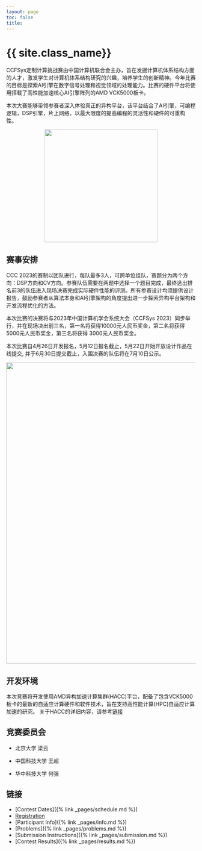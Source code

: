 ```yaml
---
layout: page
toc: false
title: 
---
```


#  {{ site.class_name}}

CCFSys定制计算挑战赛由中国计算机联合会主办，旨在发掘计算机体系结构方面的人才，激发学生对计算机体系结构研究的兴趣，培养学生的创新精神。今年比赛的目标是探索AI引擎在数字信号处理和视觉领域的处理能力。比赛的硬件平台将使用搭载了高性能加速核心AI引擎阵列的AMD VCK5000板卡。

本次大赛能够带领参赛者深入体验真正的异构平台，该平台结合了AI引擎，可编程逻辑，DSP引擎，片上网络，以最大限度的提高编程的灵活性和硬件的可重构性。

<p align="middle">
    <img src="{% link media/AIE_CPU.png %}" width="300" class="center">
</p>

## 赛事安排

CCC 2023的赛制以团队进行，每队最多3人，可跨单位组队，赛题分为两个方向：DSP方向和CV方向。参赛队伍需要在两题中选择一个题目完成，最终选出排名前3的队伍进入现场决赛完成实际硬件性能的评测。所有参赛设计均须提供设计报告，鼓励参赛者从算法本身和AI引擎架构的角度提出进一步探索异构平台架构和开发流程优化的方法。

本次比赛的决赛将与2023年中国计算机学会系统大会（CCFSys 2023）同步举行，并在现场决出前三名，第一名将获得10000元人民币奖金，第二名将获得5000元人民币奖金，第三名将获得
3000元人民币奖金。

本次比赛自4月26日开发报名，5月12日报名截止，5月22日开始开放设计作品在线提交, 并于6月30日提交截止，入围决赛的队伍将在7月10日公示。

<p align="middle">
    <img src="{% link media/CCC_2023_flow.png %}" width="800" class="center">
</p>

## 开发环境

本次竞赛将开发使用AMD异构加速计算集群(HACC)平台，配备了包含VCK5000板卡的最新的自适应计算硬件和软件技术，旨在支持高性能计算(HPC)自适应计算加速的研究。
关于HACC的详细内容，请参考[链接](https://www.amd-haccs.io/index.html)

## 竞赛委员会

- 北京大学 梁云

- 中国科技大学 王超

- 华中科技大学 何强

## 链接

  * [Contest Dates]({% link _pages/schedule.md %})
  * [Registration](https://www.wjx.top/vm/tbXtzkR.aspx#)
  * [Participant Info]({% link _pages/info.md %})
  * [Problems]({% link _pages/problems.md %})
  * [Submission Instructions]({% link _pages/submission.md %})
  * [Contest Results]({% link _pages/results.md %})
